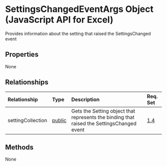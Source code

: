 # SettingsChangedEventArgs Object (JavaScript API for Excel)

Provides information about the setting that raised the SettingsChanged event

## Properties

None

## Relationships
| Relationship | Type	|Description| Req. Set|
|:---------------|:--------|:----------|:----|
|settingCollection|[public](public.md)|Gets the Setting object that represents the binding that raised the SettingsChanged event|[1.4](../requirement-sets/excel-api-requirement-sets.md)|

## Methods
None


